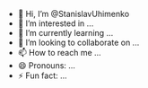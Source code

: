 - 👋 Hi, I’m @StanislavUhimenko
- 👀 I’m interested in ...
- 🌱 I’m currently learning ...
- 💞️ I’m looking to collaborate on ...
- 📫 How to reach me ...
- 😄 Pronouns: ...
- ⚡ Fun fact: ...

<!---
StanislavUhimenko/StanislavUhimenko is a ✨ special ✨ repository because its `README.md` (this file) appears on your GitHub profile.
You can click the Preview link to take a look at your changes.
--->
